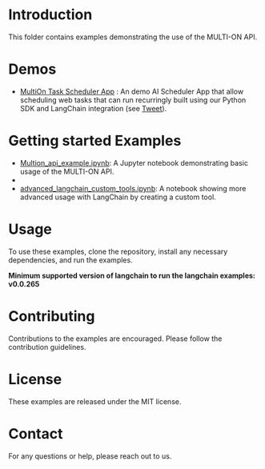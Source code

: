 # Introduction
This folder contains examples demonstrating the use of the MULTI-ON API.

# Demos
 - [MultiOn Task Scheduler App](https://github.com/MULTI-ON/api/blob/main/examples/task_scheduler) : An demo AI Scheduler App that allow scheduling web tasks  that can run recurringly built using our Python SDK and LangChain integration (see [Tweet](https://x.com/DivGarg9/status/1692613026451542095?s=20)).
   
# Getting started Examples
- [Multion_api_example.ipynb](https://github.com/MULTI-ON/api/blob/main/examples/Multion_api_example.ipynb): A Jupyter notebook demonstrating basic usage of the MULTI-ON API.
- 
- [advanced_langchain_custom_tools.ipynb](https://github.com/MULTI-ON/api/blob/main/examples/advanced_langchain_custom_tools.ipynb): A notebook showing more advanced usage with LangChain by creating a custom tool.

   
# Usage
To use these examples, clone the repository, install any necessary dependencies, and run the examples.

**Minimum supported version of langchain to run the langchain examples: v0.0.265**

# Contributing
Contributions to the examples are encouraged. Please follow the contribution guidelines.

# License
These examples are released under the MIT license.

# Contact
For any questions or help, please reach out to us.
